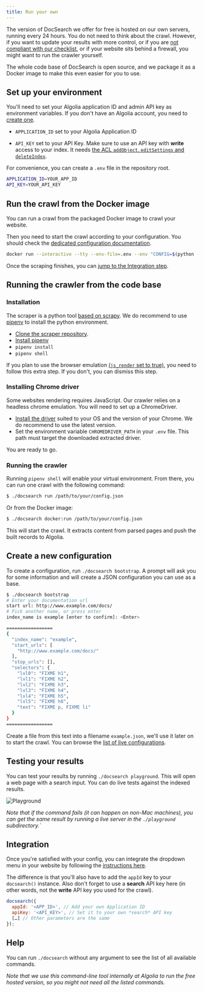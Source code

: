 ```yaml
---
title: Run your own
---
```


The version of DocSearch we offer for free is hosted on our own servers, running
every 24 hours. You do not need to think about the crawl. However, if you want
to update your results with more control, or if you are [not compliant with our
checklist][1], or if your website sits behind a firewall, you might want to run
the crawler yourself.

The whole code base of DocSearch is open source, and we package it as a Docker
image to make this even easier for you to use.

## Set up your environment

You'll need to set your Algolia application ID and admin API key as environment
variables. If you don't have an Algolia account, you need to [create one][2].

- `APPLICATION_ID` set to your Algolia Application ID

- `API_KEY` set to your API Key. Make sure to use an API key with **write**
  access to your index. It needs [the ACL `addObject`, `editSettings` and
  `deleteIndex`][3].

For convenience, you can create a `.env` file in the repository root.

```sh
APPLICATION_ID=YOUR_APP_ID
API_KEY=YOUR_API_KEY
```

## Run the crawl from the Docker image

You can run a crawl from the packaged Docker image to crawl your website.

Then you need to start the crawl according to your configuration. You should
check the [dedicated configuration documentation][4].

```sh
docker run --interactive --tty --env-file=.env --env "CONFIG=$(python -m json.tool --compact < /path/to/your/config.json)" algolia/docsearch-scraper
```

Once the scraping finishes, you can [jump to the Integration step][5].

## Running the crawler from the code base

### Installation

The scraper is a python tool [based on scrapy][6]. We do recommend to use
[pipenv][7] to install the python environment.

- [Clone the scraper repository][8].
- [Install pipenv][9]
- `pipenv install`
- `pipenv shell`

If you plan to use the browser emulation [(`js_render` set to true)][10], you
need to follow this extra step. If you don't, you can dismiss this step.

### Installing Chrome driver

Some websites rendering requires JavaScript. Our crawler relies on a headless
chrome emulation. You will need to set up a ChromeDriver.

- [Install the driver][11] suited to your OS and the version of your Chrome. We
  do recommend to use the latest version.
- Set the environment variable `CHROMEDRIVER_PATH` in your `.env` file. This
  path must target the downloaded extracted driver.

You are ready to go.

### Running the crawler

Running `pipenv shell` will enable your virtual environment. From there, you can
run one crawl with the following command:

```sh
$ ./docsearch run /path/to/your/config.json
```

Or from the Docker image:

```sh
$ ./docsearch docker:run /path/to/your/config.json
```

This will start the crawl. It extracts content from parsed pages and push the
built records to Algolia.

## Create a new configuration

To create a configuration, run `./docsearch bootstrap`. A prompt will ask you
for some information and will create a JSON configuration you can use as a base.

```sh
$ ./docsearch bootstrap
# Enter your documentation url
start url: http://www.example.com/docs/
# Pick another name, or press enter
index_name is example [enter to confirm]: <Enter>

=================
{
  "index_name": "example",
  "start_urls": [
    "http://www.example.com/docs/"
  ],
  "stop_urls": [],
  "selectors": {
    "lvl0": "FIXME h1",
    "lvl1": "FIXME h2",
    "lvl2": "FIXME h3",
    "lvl3": "FIXME h4",
    "lvl4": "FIXME h5",
    "lvl5": "FIXME h6",
    "text": "FIXME p, FIXME li"
  }
}
=================
```

Create a file from this text into a filename `example.json`, we'll use it later
on to start the crawl. You can browse the [list of live configurations][12].

## Testing your results

You can test your results by running `./docsearch playground`. This will open a
web page with a search input. You can do live tests against the indexed results.

<img src="https://docsearch.algolia.com/img/assets/playground.png" alt="Playground"/>

_Note that if the command fails (it can happen on non-Mac machines), you can get
the same result by running a live server in the `./playground` subdirectory.\`_

## Integration

Once you're satisfied with your config, you can integrate the dropdown menu in
your website by following the [instructions here][13].

The difference is that you'll also have to add the `appId` key to your
`docsearch()` instance. Also don't forget to use a **search** API key here (in
other words, not the **write** API key you used for the crawl).

```javascript
docsearch({
  appId: '<APP_ID>', // Add your own Application ID
  apiKey: '<API_KEY>', // Set it to your own *search* API key
  […] // Other parameters are the same
});
```

## Help

You can run `./docsearch` without any argument to see the list of all available
commands.

_Note that we use this command-line tool internally at Algolia to run the free
hosted version, so you might not need all the listed commands._

[1]: who-can-apply.md
[2]: https://www.algolia.com/pricing
[3]: https://www.algolia.com/doc/guides/security/api-keys/#acl
[4]: config-file.md
[5]: #integration
[6]: https://scrapy.org/
[7]: https://github.com/pypa/pipenv
[8]: https://github.com/algolia/docsearch-scraper
[9]: https://pipenv.readthedocs.io/en/latest/install/#installing-pipenv
[10]: config-file.md
[11]: http://chromedriver.chromium.org/getting-started
[12]: https://github.com/algolia/docsearch-configs/tree/master/configs
[13]: dropdown.md
